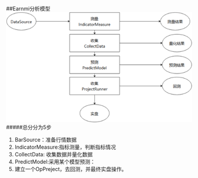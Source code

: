 
##Earnmi分析模型
![Earnmi分析模型图](imges/earnmi_analysis_model.png)
#####总分分为5步
1. BarSource：准备行情数据
2. IndicatorMeasure:指标测量，判断指标情况
3. CollectData: 收集数据并量化数据
4. PredictModel:采用某个模型预测：
5. 建立一个OpPreject，去回测，并最终实盘操作。
